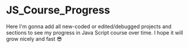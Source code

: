 # JS_Course_Progress
Here I'm gonna add all new-coded or edited/debugged projects and sections to see my progress in Java Script course over time. I hope it will grow nicely and fast 😎
